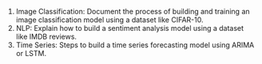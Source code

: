 1. Image Classification: Document the process of building and training an image classification model using a dataset like CIFAR-10.
2. NLP: Explain how to build a sentiment analysis model using a dataset like IMDB reviews.
3. Time Series: Steps to build a time series forecasting model using ARIMA or LSTM.
